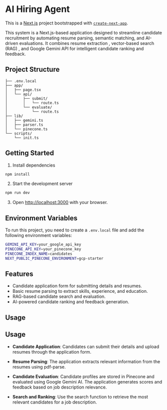 # AI Hiring Agent

This is a [Next.js](https://nextjs.org) project bootstrapped with [`create-next-app`](https://nextjs.org/docs/app/api-reference/cli/create-next-app).

This system is a Next.js-based application designed to streamline candidate recruitment by automating resume parsing, semantic matching, and AI-driven evaluations. It combines resume extraction , vector-based search (RAG) , and Google Gemini API for intelligent candidate ranking and feedback.



## Project Structure

```
├── .env.local
├── app/
│   ├── page.tsx
│   └── api/
│       ├── submit/
│       │   └── route.ts
│       └── evaluate/
│           └── route.ts
├── lib/
│   ├── gemini.ts
│   ├── parser.ts
│   └── pinecone.ts
└── scripts/
    └── init.ts
```
## Getting Started

1. Install dependencies
```bash
npm install
```
2. Start the development server
```bash
npm run dev
```
3. Open [http://localhost:3000](http://localhost:3000) with your browser.

## Environment Variables

To run this project, you need to create a `.env.local` file and add the following environment variables:

```bash
GEMINI_API_KEY=your_google_api_key
PINECONE_API_KEY=your_pinecone_key
PINECONE_INDEX_NAME=candidates
NEXT_PUBLIC_PINECONE_ENVIRONMENT=gcp-starter
```

## Features

- Candidate application form for submitting details and resumes.
- Basic resume parsing to extract skills, experience, and education.
- RAG-based candidate search and evaluation.
- AI-powered candidate ranking and feedback generation.

## Usage

## Usage

- **Candidate Application**: Candidates can submit their details and upload resumes through the application form.

- **Resume Parsing**: The application extracts relevant information from the resumes using pdf-parse.

- **Candidate Evaluation**: Candidate profiles are stored in Pinecone and evaluated using Google Gemini AI. The application generates scores and feedback based on job description relevance.

- **Search and Ranking**: Use the search function to retrieve the most relevant candidates for a job description.
